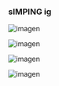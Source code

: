 ### sIMPING ig

![imagen](https://user-images.githubusercontent.com/90753482/136006240-0bd51d66-3eb4-4386-b612-c8df3f8bd9e7.png)

![imagen](https://user-images.githubusercontent.com/90753482/136006473-06ae74c4-0b51-4288-95fa-1e3ecd23fe37.png)

![imagen](https://user-images.githubusercontent.com/90753482/136006542-8cd1d66d-3223-441a-9be2-2db81b0dcd99.png)

![imagen](https://user-images.githubusercontent.com/90753482/136006585-69687bef-75fe-49d5-811d-e81b24615289.png)
